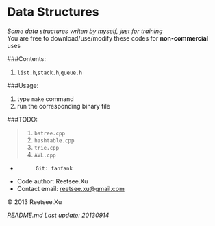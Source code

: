 Data Structures
===============          

*Some data structures writen by myself, just for training*  
You are free to download/use/modify these codes for __non-commercial__ uses

###Contents:  
1. `list.h`,`stack.h`,`queue.h`   

###Usage:  
1. type `make` command
2. run the corresponding binary file  

###TODO:
> 1. `bstree.cpp`
> 2. `hashtable.cpp`
> 3. `trie.cpp`  
> 4. `AVL.cpp`  


+           Git: fanfank
+   Code author: Reetsee.Xu
+ Contact email: reetsee.xu@gmail.com  

<div class = "footer">
    &copy; 2013 Reetsee.Xu
</div>

*README.md Last update: 20130914*
